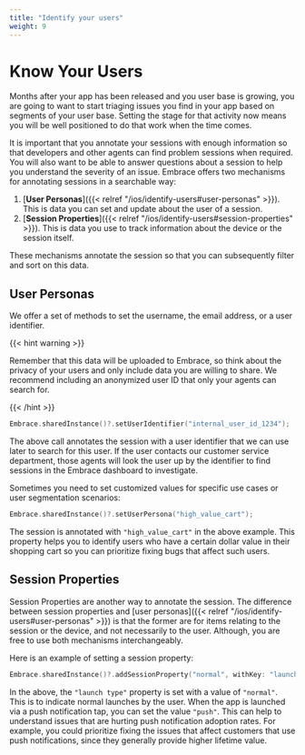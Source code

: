 ```yaml
---
title: "Identify your users"
weight: 9
---
```


# Know Your Users

Months after your app has been released and you user base is growing, you are going to want to start triaging issues you find in your app based on segments of your user base.
Setting the stage for that activity now means you will be well positioned to do that work when the time comes.

It is important that you annotate your sessions with enough information so that developers and other agents can find problem sessions when required.
You will also want to be able to answer questions about a session to help you understand the severity of an issue.
Embrace offers two mechanisms for annotating sessions in a searchable way:

1. [**User Personas**]({{< relref "/ios/identify-users#user-personas" >}}). This is data you can set and update about the user of a session.
1. [**Session Properties**]({{< relref "/ios/identify-users#session-properties" >}}). This is data you use to track information about the device or the session itself.  

These mechanisms annotate the session so that you can subsequently filter and sort on this data.

## User Personas

We offer a set of methods to set the username, the email address, or a user identifier.

{{< hint warning >}}

Remember that this data will be uploaded to Embrace, so think about the privacy of your users and only include data you are willing to share.
We recommend including an anonymized user ID that only your agents can search for.

{{< /hint >}}

```swift
Embrace.sharedInstance()?.setUserIdentifier("internal_user_id_1234");
```

The above call annotates the session with a user identifier that we can use later to search for this user.
If the user contacts our customer service department, those agents will look the user up by the identifier to find sessions in the Embrace dashboard to investigate.

Sometimes you need to set customized values for specific use cases or user segmentation scenarios:

```swift
Embrace.sharedInstance()?.setUserPersona("high_value_cart");
```

The session is annotated with `"high_value_cart"` in the above example.
This property helps you to identify users who have a certain dollar value in their shopping cart so 
you can prioritize fixing bugs that affect such users.

## Session Properties

Session Properties are another way to annotate the session.
The difference between session properties and [user personas]({{< relref "/ios/identify-users#user-personas" >}}) is that the former are for items relating to the session or the device, and not necessarily to the user.
Although, you are free to use both mechanisms interchangeably.

Here is an example of setting a session property:

```swift
Embrace.sharedInstance()?.addSessionProperty("normal", withKey: "launch type", permanent: false)
```

In the above, the `"launch type"` property is set with a value of `"normal"`.
This is to indicate normal launches by the user.
When the app is launched via a push notification tap, you can set the value `"push"`.
This can help to understand issues that are hurting push notification adoption rates.
For example, you could prioritize fixing the issues that affect customers that use push notifications, since they generally provide higher lifetime value.
